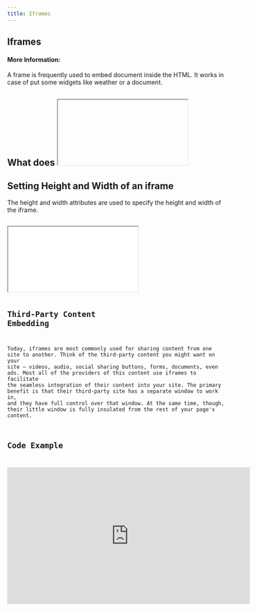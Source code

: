 ```yaml
---
title: Iframes
---
```

## Iframes
#### More Information:
<!-- Please add any articles you think might be helpful to read before writing the article -->
A frame is frequently used to embed document inside the HTML. It works in case of put some widgets like weather or a document.


What does <iframe> HTML tag?
------
An iframe or inline frame is used to display external objects including other web pages within a web page. 
  <code>
<iframe src="URL">
alternative content for browsers which do not support iframe.
</iframe>
    </code>


Setting Height and Width of an iframe
------
The height and width attributes are used to specify the height and width of the iframe.
<code>
<iframe src="URL" width =”200” height=”200”>
alternative content for browsers which do not support iframe.
</iframe
  </code>
  
Third-Party Content Embedding
 ------
Today, iframes are most commonly used for sharing content from one site to another. Think of the third-party content you might want on your site – videos, audio, social sharing buttons, forms, documents, even ads. Most all of the providers of this content use iframes to facilitate the seamless integration of their content into your site. The primary benefit is that their third-party site has a separate window to work in, and they have full control over that window. At the same time, though, their little window is fully insulated from the rest of your page's content.
  
Code Example
------
<code>
<iframe width="560" height="315" src="https://www.youtube.com/embed/owsfdh4gxyc" frameborder="0" allowfullscreen></iframe>
</code>
